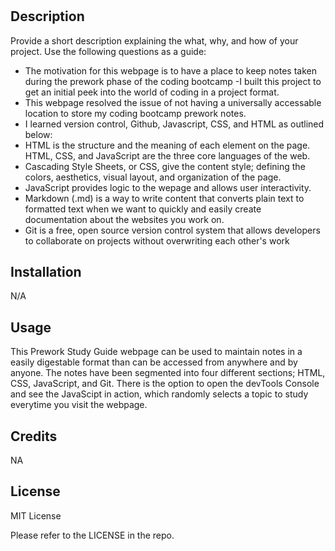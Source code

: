 # <The Coding Bootcamp Prework Study Guide Webpage>

## Description

Provide a short description explaining the what, why, and how of your project. Use the following questions as a guide:

- The motivation for this webpage is to have a place to keep notes taken during the prework phase of the coding bootcamp
-I built this project to get an initial peek into the world of coding in a project format.
- This webpage resolved the issue of not having a universally accessable location to store my coding bootcamp prework notes.
- I learned version control, Github, Javascript, CSS, and HTML as outlined below:
    <li>HTML is the structure and the meaning of each element on the page. HTML, CSS, and JavaScript are the three core languages of the web.</li> 
    <li>Cascading Style Sheets, or CSS, give the content style; defining the colors, aesthetics, visual layout, and organization of the page.</li> 
    <li>JavaScript provides logic to the wepage and allows user interactivity.</li> 
    <li>Markdown (.md) is a way to write content that converts plain text to formatted text when we want to quickly and easily create documentation about the websites you work on.</li> 
    <li>Git is a free, open source version control system that allows developers to collaborate on projects without overwriting each other's work</li>
    



## Installation

N/A

## Usage

This Prework Study Guide webpage can be used to maintain notes in a easily digestable format than can be accessed from anywhere and by anyone. The notes have been segmented into four different sections; HTML, CSS, JavaScript, and Git. There is the option to open the devTools Console and see the JavaScipt in action, which randomly selects a topic to study everytime you visit the webpage. 

## Credits

NA

## License

MIT License

Please refer to the LICENSE in the repo.

